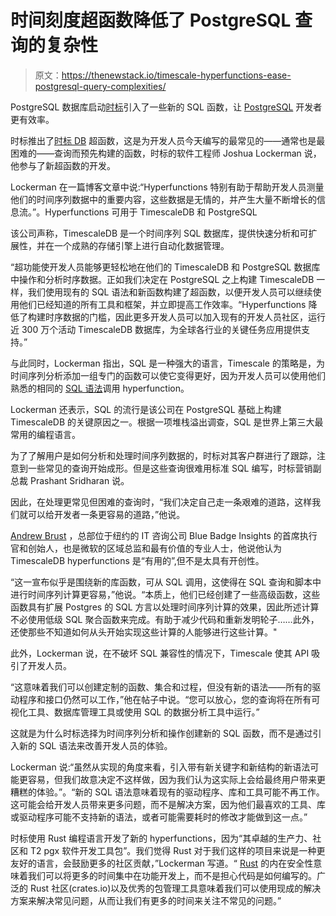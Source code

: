 # 时间刻度超函数降低了 PostgreSQL 查询的复杂性

> 原文：<https://thenewstack.io/timescale-hyperfunctions-ease-postgresql-query-complexities/>

PostgreSQL 数据库启动[时标](https://www.timescale.com/)引入了一些新的 SQL 函数，让 [PostgreSQL](https://www.postgresql.org/) 开发者更有效率。

时标推出了[时标 DB](https://github.com/timescale/timescaledb) 超函数，这是为开发人员今天编写的最常见的——通常也是最困难的——查询而预先构建的函数，时标的软件工程师 Joshua Lockerman 说，他参与了新超函数的开发。

Lockerman 在一篇博客文章中说:“Hyperfunctions 特别有助于帮助开发人员测量他们的时间序列数据中的重要内容，这些数据是无情的，并产生大量不断增长的信息流。”。Hyperfunctions 可用于 TimescaleDB 和 PostgreSQL

该公司声称，TimescaleDB 是一个时间序列 SQL 数据库，提供快速分析和可扩展性，并在一个成熟的存储引擎上进行自动化数据管理。

“超功能使开发人员能够更轻松地在他们的 TimescaleDB 和 PostgreSQL 数据库中操作和分析时序数据。正如我们决定在 PostgreSQL 之上构建 TimescaleDB 一样，我们使用现有的 SQL 语法和新函数构建了超函数，以便开发人员可以继续使用他们已经知道的所有工具和框架，并立即提高工作效率。“Hyperfunctions 降低了构建时序数据的门槛，因此更多开发人员可以加入现有的开发人员社区，运行近 300 万个活动 TimescaleDB 数据库，为全球各行业的关键任务应用提供支持。”

与此同时，Lockerman 指出，SQL 是一种强大的语言，Timescale 的策略是，为时间序列分析添加一组专门的函数可以使它变得更好，因为开发人员可以使用他们熟悉的相同的 [SQL 语法](https://www.w3schools.com/sql/sql_syntax.asp)调用 hyperfunction。

Lockerman 还表示，SQL 的流行是该公司在 PostgreSQL 基础上构建 TimescaleDB 的关键原因之一。根据一项堆栈溢出调查，SQL 是世界上第三大最常用的编程语言。

为了了解用户是如何分析和处理时间序列数据的，时标对其客户群进行了跟踪，注意到一些常见的查询开始成形。但是这些查询很难用标准 SQL 编写，时标营销副总裁 Prashant Sridharan 说。

因此，在处理更常见但困难的查询时，“我们决定自己走一条艰难的道路，这样我们就可以给开发者一条更容易的道路，”他说。

[Andrew Brust](https://www.linkedin.com/in/andrewbrust/) ，总部位于纽约的 IT 咨询公司 Blue Badge Insights 的首席执行官和创始人，也是微软的区域总监和最有价值的专业人士，他说他认为 TimescaleDB hyperfunctions 是“有用的”,但不是太具有开创性。

“这一宣布似乎是围绕新的库函数，可从 SQL 调用，这使得在 SQL 查询和脚本中进行时间序列计算更容易，”他说。“本质上，他们已经创建了一些高级函数，这些函数具有扩展 Postgres 的 SQL 方言以处理时间序列计算的效果，因此所述计算不必使用低级 SQL 聚合函数来完成。有助于减少代码和重新发明轮子……此外，还使那些不知道如何从头开始实现这些计算的人能够进行这些计算。"

此外，Lockerman 说，在不破坏 SQL 兼容性的情况下，Timescale 使其 API 吸引了开发人员。

“这意味着我们可以创建定制的函数、集合和过程，但没有新的语法——所有的驱动程序和接口仍然可以工作，”他在帖子中说。“您可以放心，您的查询将在所有可视化工具、数据库管理工具或使用 SQL 的数据分析工具中运行。”

这就是为什么时标选择为时间序列分析和操作创建新的 SQL 函数，而不是通过引入新的 SQL 语法来改善开发人员的体验。

Lockerman 说:“虽然从实现的角度来看，引入带有新关键字和新结构的新语法可能更容易，但我们故意决定不这样做，因为我们认为这实际上会给最终用户带来更糟糕的体验。”。“新的 SQL 语法意味着现有的驱动程序、库和工具可能不再工作。这可能会给开发人员带来更多问题，而不是解决方案，因为他们最喜欢的工具、库或驱动程序可能不支持新的语法，或者可能需要耗时的修改才能做到这一点。”

时标使用 Rust 编程语言开发了新的 hyperfunctions，因为“其卓越的生产力、社区和 T2 pgx 软件开发工具包”。我们觉得 Rust 对于我们这样的项目来说是一种更友好的语言，会鼓励更多的社区贡献，”Lockerman 写道。“ [Rust](https://thenewstack.io/rust-by-the-numbers-the-rust-programming-language-in-2021/) 的内在安全性意味着我们可以将更多的时间集中在功能开发上，而不是担心代码是如何编写的。广泛的 Rust 社区(crates.io)以及优秀的包管理工具意味着我们可以使用现成的解决方案来解决常见问题，从而让我们有更多的时间来关注不常见的问题。”

<svg xmlns:xlink="http://www.w3.org/1999/xlink" viewBox="0 0 68 31" version="1.1"><title>Group</title> <desc>Created with Sketch.</desc></svg>